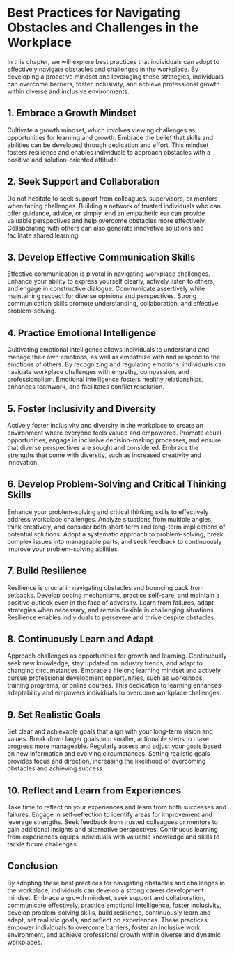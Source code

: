 # Best Practices for Navigating Obstacles and Challenges in the Workplace

In this chapter, we will explore best practices that individuals can adopt to effectively navigate obstacles and challenges in the workplace. By developing a proactive mindset and leveraging these strategies, individuals can overcome barriers, foster inclusivity, and achieve professional growth within diverse and inclusive environments.

## 1\. Embrace a Growth Mindset

Cultivate a growth mindset, which involves viewing challenges as opportunities for learning and growth. Embrace the belief that skills and abilities can be developed through dedication and effort. This mindset fosters resilience and enables individuals to approach obstacles with a positive and solution-oriented attitude.

## 2\. Seek Support and Collaboration

Do not hesitate to seek support from colleagues, supervisors, or mentors when facing challenges. Building a network of trusted individuals who can offer guidance, advice, or simply lend an empathetic ear can provide valuable perspectives and help overcome obstacles more effectively. Collaborating with others can also generate innovative solutions and facilitate shared learning.

## 3\. Develop Effective Communication Skills

Effective communication is pivotal in navigating workplace challenges. Enhance your ability to express yourself clearly, actively listen to others, and engage in constructive dialogue. Communicate assertively while maintaining respect for diverse opinions and perspectives. Strong communication skills promote understanding, collaboration, and effective problem-solving.

## 4\. Practice Emotional Intelligence

Cultivating emotional intelligence allows individuals to understand and manage their own emotions, as well as empathize with and respond to the emotions of others. By recognizing and regulating emotions, individuals can navigate workplace challenges with empathy, compassion, and professionalism. Emotional intelligence fosters healthy relationships, enhances teamwork, and facilitates conflict resolution.

## 5\. Foster Inclusivity and Diversity

Actively foster inclusivity and diversity in the workplace to create an environment where everyone feels valued and empowered. Promote equal opportunities, engage in inclusive decision-making processes, and ensure that diverse perspectives are sought and considered. Embrace the strengths that come with diversity, such as increased creativity and innovation.

## 6\. Develop Problem-Solving and Critical Thinking Skills

Enhance your problem-solving and critical thinking skills to effectively address workplace challenges. Analyze situations from multiple angles, think creatively, and consider both short-term and long-term implications of potential solutions. Adopt a systematic approach to problem-solving, break complex issues into manageable parts, and seek feedback to continuously improve your problem-solving abilities.

## 7\. Build Resilience

Resilience is crucial in navigating obstacles and bouncing back from setbacks. Develop coping mechanisms, practice self-care, and maintain a positive outlook even in the face of adversity. Learn from failures, adapt strategies when necessary, and remain flexible in challenging situations. Resilience enables individuals to persevere and thrive despite obstacles.

## 8\. Continuously Learn and Adapt

Approach challenges as opportunities for growth and learning. Continuously seek new knowledge, stay updated on industry trends, and adapt to changing circumstances. Embrace a lifelong learning mindset and actively pursue professional development opportunities, such as workshops, training programs, or online courses. This dedication to learning enhances adaptability and empowers individuals to overcome workplace challenges.

## 9\. Set Realistic Goals

Set clear and achievable goals that align with your long-term vision and values. Break down larger goals into smaller, actionable steps to make progress more manageable. Regularly assess and adjust your goals based on new information and evolving circumstances. Setting realistic goals provides focus and direction, increasing the likelihood of overcoming obstacles and achieving success.

## 10\. Reflect and Learn from Experiences

Take time to reflect on your experiences and learn from both successes and failures. Engage in self-reflection to identify areas for improvement and leverage strengths. Seek feedback from trusted colleagues or mentors to gain additional insights and alternative perspectives. Continuous learning from experiences equips individuals with valuable knowledge and skills to tackle future challenges.

## Conclusion

By adopting these best practices for navigating obstacles and challenges in the workplace, individuals can develop a strong career development mindset. Embrace a growth mindset, seek support and collaboration, communicate effectively, practice emotional intelligence, foster inclusivity, develop problem-solving skills, build resilience, continuously learn and adapt, set realistic goals, and reflect on experiences. These practices empower individuals to overcome barriers, foster an inclusive work environment, and achieve professional growth within diverse and dynamic workplaces.
